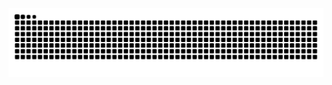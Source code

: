 <picture>
  <source media="(prefers-color-scheme: dark)" srcset="https://raw.githubusercontent.com/adiletto64/adiletto64/output/github-contribution-grid-snake-dark.svg">
  <source media="(prefers-color-scheme: light)" srcset="https://raw.githubusercontent.com/adiletto64/adiletto64/output/github-contribution-grid-snake.svg">
  <img alt="github contribution grid snake animation" src="https://raw.githubusercontent.com/adiletto64/adiletto64/output/github-contribution-grid-snake.svg">
</picture>
